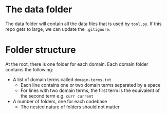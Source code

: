 # The data folder

The data folder will contain all the data files that is used by `tool.py`. If this repo gets to large, we can update the `.gitignore`.

# Folder structure

At the root, there is one folder for each domain. Each domain folder contains the following:

- A list of domain terms called `domain-terms.txt`
  - Each line contains one or two domain terms separated by a space
  - For lines with two domain terms, the first term is the equivalent of the second term e.g. `curr current`
- A number of folders, one for each codebase
  - The nested nature of folders should not matter
